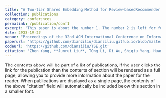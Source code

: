 ```yaml
---
title: "A Two-tier Shared Embedding Method for Review-basedRecommender Systems"
collection: publications
category: conferences
permalink: /publication/conf1
excerpt: 'This paper is about the number 1. The number 2 is left for future work.'
date: 2023-10-23
venue: "Proceedings of the 32nd ACM International Conference on Information and Knowledge Management (CIKM'23, CCF B)"
paperurl: 'https://github.com/dianziliu/dianziliu.github.io/blob/master/files/[3][CIKM23]TSE.pdf'
codeurl: 'https://github.com/dianziliu/TSE.git'
citation: 'Zhen Yang, **Junrui Liu**, TOng Li, Di Wu, Shiqiu Yang, Huan Liu. (2023). &quot;Paper Title Number 2.&quot; <i>Proceedings of the 32nd ACM International Conference on Information and Knowledge Management</i>. 2023: 2928-2938.'
---
```



The contents above will be part of a list of publications, if the user clicks the link for the publication than the contents of section will be rendered as a full page, allowing you to provide more information about the paper for the reader. When publications are displayed as a single page, the contents of the above "citation" field will automatically be included below this section in a smaller font.
